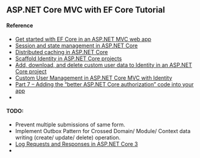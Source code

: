 ﻿## ASP.NET Core MVC with EF Core Tutorial

#### Reference
- [Get started with EF Core in an ASP.NET MVC web app](https://docs.microsoft.com/en-us/aspnet/core/data/ef-mvc/intro?view=aspnetcore-3.1)
- [Session and state management in ASP.NET Core](https://docs.microsoft.com/en-us/aspnet/core/fundamentals/app-state?view=aspnetcore-3.1)
- [Distributed caching in ASP.NET Core](https://docs.microsoft.com/en-us/aspnet/core/performance/caching/distributed?view=aspnetcore-3.1)
- [Scaffold Identity in ASP.NET Core projects](https://docs.microsoft.com/en-us/aspnet/core/security/authentication/scaffold-identity?view=aspnetcore-3.1&tabs=visual-studio)
- [Add, download, and delete custom user data to Identity in an ASP.NET Core project](https://docs.microsoft.com/en-us/aspnet/core/security/authentication/add-user-data?view=aspnetcore-3.1&tabs=visual-studio)
- [Custom User Management in ASP.NET Core MVC with Identity](https://codewithmukesh.com/blog/user-management-in-aspnet-core-mvc/)
- [Part 7 – Adding the “better ASP.NET Core authorization” code into your app](https://www.thereformedprogrammer.net/part-7-adding-the-better-asp-net-core-authorization-code-into-your-app/)
- 


#### TODO:
- Prevent multiple submissions of same form.
- Implement Outbox Pattern for Crossed Domain/ Module/ Context data writing (create/ update/ delete) operation.
- [Log Requests and Responses in ASP.NET Core 3](https://itnext.io/log-requests-and-responses-in-asp-net-core-3-a1bebd49c996)
- 
